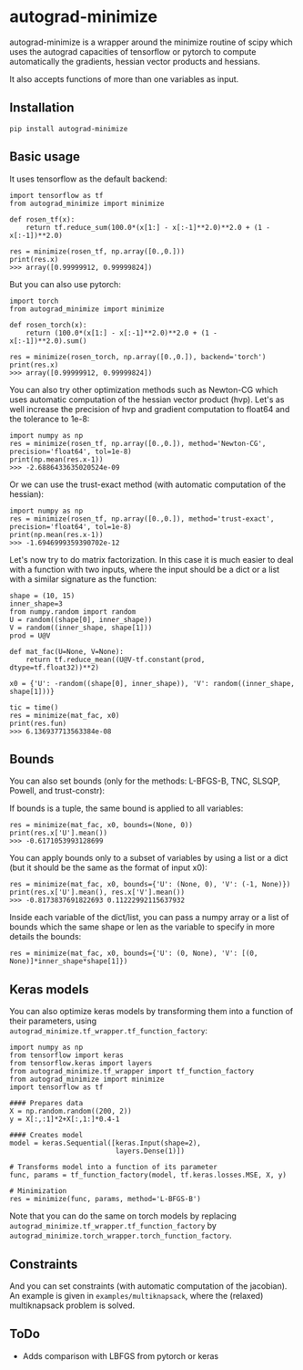 # autograd-minimize

autograd-minimize is a wrapper around the minimize routine of scipy which uses the autograd capacities of 
tensorflow or pytorch to compute automatically the gradients, 
hessian vector products and hessians.

It also accepts functions of more than one variables as input.

## Installation 

`pip install autograd-minimize`

## Basic usage

It uses tensorflow as the default backend:

```
import tensorflow as tf
from autograd_minimize import minimize

def rosen_tf(x):
    return tf.reduce_sum(100.0*(x[1:] - x[:-1]**2.0)**2.0 + (1 - x[:-1])**2.0)

res = minimize(rosen_tf, np.array([0.,0.]))
print(res.x)
>>> array([0.99999912, 0.99999824])
```

But you can also use pytorch: 

```
import torch
from autograd_minimize import minimize

def rosen_torch(x):
    return (100.0*(x[1:] - x[:-1]**2.0)**2.0 + (1 - x[:-1])**2.0).sum()
    
res = minimize(rosen_torch, np.array([0.,0.]), backend='torch')
print(res.x)
>>> array([0.99999912, 0.99999824])
```

You can also try other optimization methods such as Newton-CG which uses 
automatic computation of the hessian vector product (hvp). Let's as well 
increase the precision of hvp and gradient computation to float64 and the tolerance to 1e-8: 

```
import numpy as np
res = minimize(rosen_tf, np.array([0.,0.]), method='Newton-CG', precision='float64', tol=1e-8)
print(np.mean(res.x-1))
>>> -2.6886433635020524e-09
```

Or we can use the trust-exact method (with automatic computation of the hessian): 

```
import numpy as np
res = minimize(rosen_tf, np.array([0.,0.]), method='trust-exact', precision='float64', tol=1e-8)
print(np.mean(res.x-1))
>>> -1.6946999359390702e-12
```

Let's now try to do matrix factorization. In this case it is much easier to deal with a function with two inputs, where the input should be a dict or a list with a similar signature as the function: 

```
shape = (10, 15)
inner_shape=3
from numpy.random import random
U = random((shape[0], inner_shape))
V = random((inner_shape, shape[1]))
prod = U@V

def mat_fac(U=None, V=None):
    return tf.reduce_mean((U@V-tf.constant(prod, dtype=tf.float32))**2)

x0 = {'U': -random((shape[0], inner_shape)), 'V': random((inner_shape, shape[1]))}

tic = time()
res = minimize(mat_fac, x0)
print(res.fun)
>>> 6.136937713563384e-08

```

## Bounds

You can also set bounds (only for the methods: L-BFGS-B, TNC, SLSQP, Powell, and trust-constr):

If bounds is a tuple, the same bound is applied to all variables:

```
res = minimize(mat_fac, x0, bounds=(None, 0))
print(res.x['U'].mean())
>>> -0.6171053993128699
```

You can apply bounds only to a subset of variables by using a list or a dict (but it should be the same as the format of input x0):

```
res = minimize(mat_fac, x0, bounds={'U': (None, 0), 'V': (-1, None)})
print(res.x['U'].mean(), res.x['V'].mean())
>>> -0.8173837691822693 0.11222992115637932
```

Inside each variable of the dict/list, you can pass a numpy array or a list of 
bounds which the same shape or len as the variable to specify in more details the bounds:

```
res = minimize(mat_fac, x0, bounds={'U': (0, None), 'V': [(0, None)]*inner_shape*shape[1]})
```

## Keras models

You can also optimize keras models by transforming them into a function of their parameters, using 
`autograd_minimize.tf_wrapper.tf_function_factory`:

```
import numpy as np
from tensorflow import keras
from tensorflow.keras import layers
from autograd_minimize.tf_wrapper import tf_function_factory
from autograd_minimize import minimize 
import tensorflow as tf

#### Prepares data
X = np.random.random((200, 2))
y = X[:,:1]*2+X[:,1:]*0.4-1

#### Creates model
model = keras.Sequential([keras.Input(shape=2),
                          layers.Dense(1)])

# Transforms model into a function of its parameter
func, params = tf_function_factory(model, tf.keras.losses.MSE, X, y)

# Minimization
res = minimize(func, params, method='L-BFGS-B')
```
Note that you can do the same on torch models by replacing `autograd_minimize.tf_wrapper.tf_function_factory` by `autograd_minimize.torch_wrapper.torch_function_factory`.

## Constraints

And you can set constraints (with automatic computation of the jacobian). An example is given in `examples/multiknapsack`, where the (relaxed) multiknapsack problem is solved.

## ToDo

* Adds comparison with LBFGS from pytorch or keras